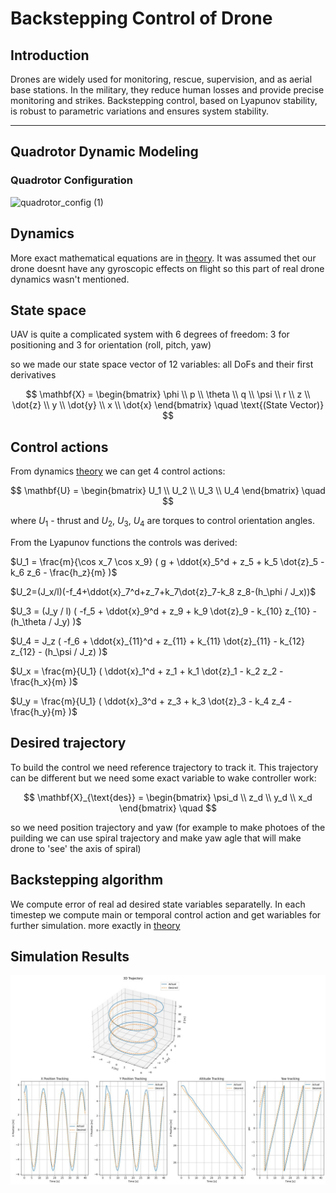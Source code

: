 # Backstepping Control of Drone

## Introduction
Drones are widely used for monitoring, rescue, supervision, and as aerial base stations. In the military, they reduce human losses and provide precise monitoring and strikes. Backstepping control, based on Lyapunov stability, is robust to parametric variations and ensures system stability.

---

## Quadrotor Dynamic Modeling

### Quadrotor Configuration
![quadrotor_config (1)](https://github.com/user-attachments/assets/5adbeafc-5d8f-46b1-a386-38cfcd622d14)

## Dynamics

More exact mathematical equations are in [theory](theory.pdf). It was assumed thet our drone doesnt have any gyroscopic effects on flight so this part of real drone dynamics wasn't mentioned.

## State space

UAV is quite a complicated system with 6 degrees of freedom: 3 for positioning and 3 for orientation (roll, pitch, yaw)

so we made our state space vector of 12 variables: all DoFs and their first derivatives

$$
\mathbf{X} = 
\begin{bmatrix}
\phi \\ 
p \\ 
\theta \\ 
q \\ 
\psi \\ 
r \\ 
z \\ 
\dot{z} \\ 
y \\ 
\dot{y} \\ 
x \\ 
\dot{x}
\end{bmatrix}
\quad
\text{(State Vector)}
$$

## Control actions

From dynamics [theory](theory.pdf) we can get 4 control actions:

$$
\mathbf{U} = 
\begin{bmatrix}
U_1 \\ 
U_2 \\ 
U_3 \\ 
U_4
\end{bmatrix}
\quad
$$

where $U_1$ - thrust and $U_2$, $U_3$, $U_4$ are torques to control orientation angles.

From the Lyapunov functions the controls was derived:


$U_1 = \frac{m}{\cos x_7 \cos x_9} ( g + \ddot{x}_5^d + z_5 + k_5 \dot{z}_5 - k_6 z_6 - \frac{h_z}{m} )$

$U_2=(J_x/l)(-f_4+\ddot{x}_7^d+z_7+k_7\dot{z}_7-k_8 z_8-(h_\phi / J_x))$

$U_3 = (J_y / l) ( -f_5 + \ddot{x}_9^d + z_9 + k_9 \dot{z}_9 - k_{10} z_{10} - (h_\theta / J_y) )$

$U_4 = J_z ( -f_6 + \ddot{x}_{11}^d + z_{11} + k_{11} \dot{z}_{11} - k_{12} z_{12} - (h_\psi / J_z) )$

$U_x = \frac{m}{U_1} ( \ddot{x}_1^d + z_1 + k_1 \dot{z}_1 - k_2 z_2 - \frac{h_x}{m} )$

$U_y = \frac{m}{U_1} ( \ddot{x}_3^d + z_3 + k_3 \dot{z}_3 - k_4 z_4 - \frac{h_y}{m} )$


## Desired trajectory

To build the control we need reference trajectory to track it. This trajectory can be different but we need some exact variable to wake controller work:

$$
\mathbf{X}_{\text{des}} = 
\begin{bmatrix}
\psi_d \\ 
z_d \\ 
y_d \\ 
x_d
\end{bmatrix}
\quad
$$

so we need position trajectory and yaw (for example to make photoes of the puilding we can use spiral trajectory and make yaw agle that will make drone to 'see' the axis of spiral)

## Backstepping algorithm
We compute error of real ad desired state variables separatelly. In each timestep we compute main or temporal control action and get wariables for further simulation. more exactly in [theory](theory.pdf)


## Simulation Results
![results](result.jpg)
